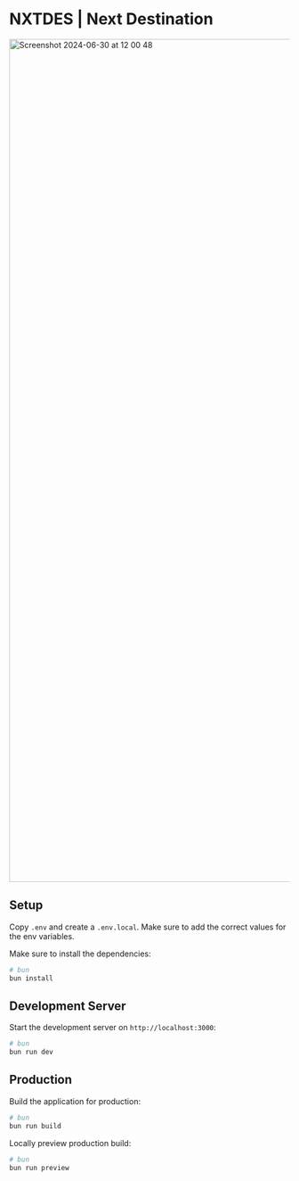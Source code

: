 # NXTDES | Next Destination

<img width="1512" alt="Screenshot 2024-06-30 at 12 00 48" src="https://github.com/RobArkesteijn/NXTDES-Next-Destination/assets/106165450/c49eee7b-ed01-4aae-882f-9c1f281c0428">

## Setup

Copy `.env` and create a `.env.local`.
Make sure to add the correct values for the env variables.

Make sure to install the dependencies:

```bash
# bun
bun install
```

## Development Server

Start the development server on `http://localhost:3000`:

```bash
# bun
bun run dev
```

## Production

Build the application for production:

```bash
# bun
bun run build
```

Locally preview production build:

```bash
# bun
bun run preview
```
